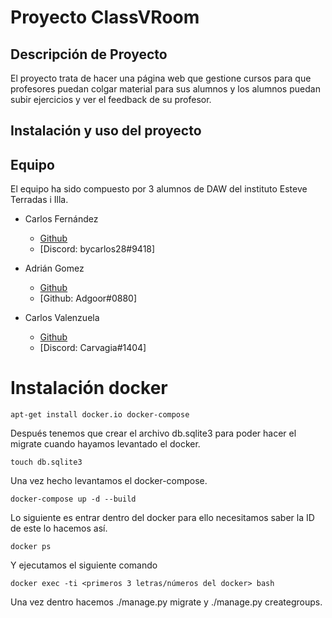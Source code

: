 # Proyecto ClassVRoom

## Descripción de Proyecto
El proyecto trata de hacer una página web que gestione cursos para que profesores puedan colgar material para sus alumnos y los alumnos puedan subir ejercicios y ver el feedback de su profesor.

## Instalación y uso del proyecto

## Equipo
El equipo ha sido compuesto por 3 alumnos de DAW del instituto Esteve Terradas i Illa.

* Carlos Fernández
  * [Github](https://github.com/bycarlos28) 
  * [Discord: bycarlos28#9418]

* Adrián Gomez
  * [Github](https://github.com/AdrianOrea) 
  * [Github: Adgoor#0880]

* Carlos Valenzuela
  * [Github](https://github.com/carlosvalgar) 
  * [Discord: Carvagia#1404]

# Instalación docker
```
apt-get install docker.io docker-compose
```

Después tenemos que crear el archivo db.sqlite3 para poder hacer el migrate cuando hayamos levantado el docker.

```
touch db.sqlite3
```

Una vez hecho levantamos el docker-compose.

```
docker-compose up -d --build
```

Lo siguiente es entrar dentro del docker para ello necesitamos saber la ID de este lo hacemos así.

```
docker ps
```

Y ejecutamos el siguiente comando

```
docker exec -ti <primeros 3 letras/números del docker> bash
```

Una vez dentro hacemos ./manage.py migrate y ./manage.py creategroups.
